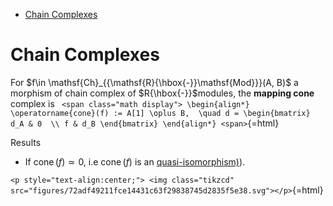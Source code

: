 -   [Chain Complexes](#chain-complexes)














# Chain Complexes

For $f\in \mathsf{Ch}_{{\mathsf{R}{\hbox{-}}\mathsf{Mod}}}(A, B)$ a morphism of chain complex of $R{\hbox{-}}$modules, the **mapping cone** complex is `
<span class="math display">
\begin{align*}
\operatorname{cone}(f) := A[1] \oplus B, 
\quad d =
\begin{bmatrix}
d_A & 0 
\\
f & d_B
\end{bmatrix}
\end{align*}
<span>`{=html}

Results

-   If $\operatorname{cone}(f) \simeq 0$, i.e $\operatorname{cone}(f)$ is an [quasi-isomorphism)](quasi-isomorphism)).


`<p style="text-align:center;"> <img class="tikzcd" src="figures/72adf49211fce14431c63f29838745d2835f5e38.svg"></p>`{=html}

